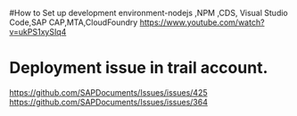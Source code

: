 #How to Set up development environment-nodejs ,NPM ,CDS, Visual Studio Code,SAP CAP,MTA,CloudFoundry
https://www.youtube.com/watch?v=ukPS1xySIq4
# Deployment issue in trail account.
https://github.com/SAPDocuments/Issues/issues/425
https://github.com/SAPDocuments/Issues/issues/364

